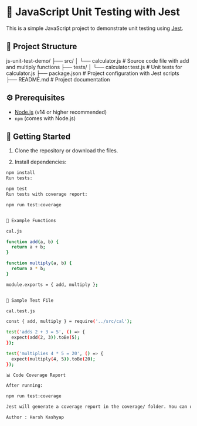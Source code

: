 # 🧪 JavaScript Unit Testing with Jest

This is a simple JavaScript project to demonstrate unit testing using [Jest](https://jestjs.io/).

## 📁 Project Structure

js-unit-test-demo/
├── src/
│ └── calculator.js # Source code file with add and multiply functions
├── tests/
│ └── calculator.test.js # Unit tests for calculator.js
├── package.json # Project configuration with Jest scripts
├── README.md # Project documentation

## ⚙️ Prerequisites

- [Node.js](https://nodejs.org/en/) (v14 or higher recommended)
- `npm` (comes with Node.js)


## 🚀 Getting Started

1. Clone the repository or download the files.

2. Install dependencies:

```bash
npm install
Run tests:

npm test
Run tests with coverage report:

npm run test:coverage


🧠 Example Functions

cal.js

function add(a, b) {
  return a + b;
}

function multiply(a, b) {
  return a * b;
}

module.exports = { add, multiply };


🧪 Sample Test File

cal.test.js

const { add, multiply } = require('../src/cal');

test('adds 2 + 3 = 5', () => {
  expect(add(2, 3)).toBe(5);
});

test('multiplies 4 * 5 = 20', () => {
  expect(multiply(4, 5)).toBe(20);
});

📊 Code Coverage Report

After running:

npm run test:coverage

Jest will generate a coverage report in the coverage/ folder. You can open coverage/lcov-report/index.html in your browser to view a detailed breakdown.

Author : Harsh Kashyap